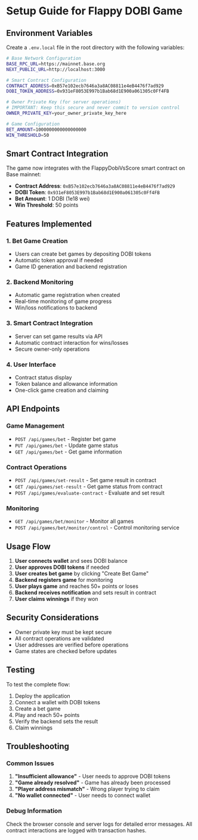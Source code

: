 # Setup Guide for Flappy DOBI Game

## Environment Variables

Create a `.env.local` file in the root directory with the following variables:

```bash
# Base Network Configuration
BASE_RPC_URL=https://mainnet.base.org
NEXT_PUBLIC_URL=http://localhost:3000

# Smart Contract Configuration
CONTRACT_ADDRESS=0xB57e102ecb7646a3a8AC08811e4eB4476f7ad929
DOBI_TOKEN_ADDRESS=0x931eF8053E997b1Bab68d1E900a061305c0Ff4FB

# Owner Private Key (for server operations)
# IMPORTANT: Keep this secure and never commit to version control
OWNER_PRIVATE_KEY=your_owner_private_key_here

# Game Configuration
BET_AMOUNT=1000000000000000000
WIN_THRESHOLD=50
```

## Smart Contract Integration

The game now integrates with the FlappyDobiVsScore smart contract on Base mainnet:

- **Contract Address**: `0xB57e102ecb7646a3a8AC08811e4eB4476f7ad929`
- **DOBI Token**: `0x931eF8053E997b1Bab68d1E900a061305c0Ff4FB`
- **Bet Amount**: 1 DOBI (1e18 wei)
- **Win Threshold**: 50 points

## Features Implemented

### 1. Bet Game Creation
- Users can create bet games by depositing DOBI tokens
- Automatic token approval if needed
- Game ID generation and backend registration

### 2. Backend Monitoring
- Automatic game registration when created
- Real-time monitoring of game progress
- Win/loss notifications to backend

### 3. Smart Contract Integration
- Server can set game results via API
- Automatic contract interaction for wins/losses
- Secure owner-only operations

### 4. User Interface
- Contract status display
- Token balance and allowance information
- One-click game creation and claiming

## API Endpoints

### Game Management
- `POST /api/games/bet` - Register bet game
- `PUT /api/games/bet` - Update game status
- `GET /api/games/bet` - Get game information

### Contract Operations
- `POST /api/games/set-result` - Set game result in contract
- `GET /api/games/set-result` - Get game status from contract
- `POST /api/games/evaluate-contract` - Evaluate and set result

### Monitoring
- `GET /api/games/bet/monitor` - Monitor all games
- `POST /api/games/bet/monitor/control` - Control monitoring service

## Usage Flow

1. **User connects wallet** and sees DOBI balance
2. **User approves DOBI tokens** if needed
3. **User creates bet game** by clicking "Create Bet Game"
4. **Backend registers game** for monitoring
5. **User plays game** and reaches 50+ points or loses
6. **Backend receives notification** and sets result in contract
7. **User claims winnings** if they won

## Security Considerations

- Owner private key must be kept secure
- All contract operations are validated
- User addresses are verified before operations
- Game states are checked before updates

## Testing

To test the complete flow:

1. Deploy the application
2. Connect a wallet with DOBI tokens
3. Create a bet game
4. Play and reach 50+ points
5. Verify the backend sets the result
6. Claim winnings

## Troubleshooting

### Common Issues

1. **"Insufficient allowance"** - User needs to approve DOBI tokens
2. **"Game already resolved"** - Game has already been processed
3. **"Player address mismatch"** - Wrong player trying to claim
4. **"No wallet connected"** - User needs to connect wallet

### Debug Information

Check the browser console and server logs for detailed error messages. All contract interactions are logged with transaction hashes.
